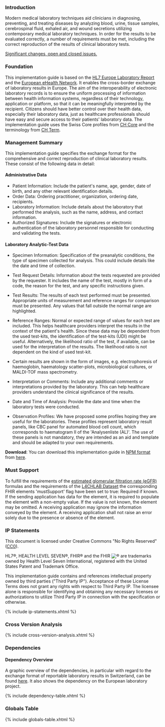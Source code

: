 <!-- markdownlint-disable MD033 MD041 MD045 -->

### Introduction

Modern medical laboratory techniques aid clinicians in diagnosing, preventing, and treating diseases by analyzing blood, urine, tissue samples, cerebrospinal fluid, exhaled air, and wound secretions utilizing contemporary medical laboratory techniques. In order for the results to be evaluated correctly, a number of requirements must be met, including the correct reproduction of the results of clinical laboratory tests.

<div markdown="1" class="stu-note">

[Significant changes, open and closed issues.](changelog.html)

</div>

### Foundation

This implementation guide is based on the [HL7 Europe Laboratory Report](https://hl7.eu/fhir/laboratory/0.1.0/) and the [European eHealth Network](https://health.ec.europa.eu/document/download/9ab6711a-b4b3-4254-85c1-5204e9e9a594_en?filename=ehealth_ehn-lab-results-guideline_releasenotes_en.pdf). It enables the cross-border exchange of laboratory results in Europe. The aim of the interoperability of electronic laboratory records is to ensure the uniform processing of information between health information systems, regardless of their technology, application or platform, so that it can be meaningfully interpreted by the recipient. Citizens should have better control over their health data, especially their laboratory data, just as healthcare professionals should have easy and secure access to their patients' laboratory data.
The implementation guide uses the Swiss Core profiles from [CH Core](http://fhir.ch/ig/ch-core/5.0.0/index.html) and the terminology from [CH Term](http://fhir.ch/ig/ch-term/index.html).

### Management Summary

This implementation guide specifies the exchange format for the comprehensive and correct reproduction of clinical laboratory results. These consist of the following data in detail:

#### Administrative Data

* Patient Information: Include the patient's name, age, gender, date of birth, and any other relevant identification details.
* Order Data: Ordering practitioner, organization, ordering date, recipients.
* Laboratory Information: Include details about the laboratory that performed the analysis, such as the name, address, and contact information.
* Authorized Signatures: Include the signatures or electronic authentication of the laboratory personnel responsible for conducting and validating the tests.

#### Laboratory Analytic-Test Data

* Specimen Information: Specification of the preanalytic conditions, the type of specimen collected for analysis. This could include details like the date and time of collection.
* Test Request Details: Information about the tests requested are provided by the requester. It includes the name of the test, mostly in form of a code, the reason for the test, and any specific instructions given.
* Test Results: The results of each test performed must be presented. Appropriate units of measurement and reference ranges for comparison must be presented. Any values that fall outside the normal range are highlighted.
* Reference Ranges: Normal or expected range of values for each test are included. This helps healthcare providers interpret the results in the context of the patient's health. Since these data may be dependent from the used test-kits, the identification of the test-kits (UDI) might be useful. Alternatively, the likelihood ratio of the test, if available, can be used for the interpretation of the results. The likelihood ratio is not dependent on the kind of used test-kit.

* Certain results are shown in the form of images, e.g. electrophoresis of haemoglobin, haematology scatter-plots, microbiological cultures, or MALDI-TOF mass spectrometry.

* Interpretation or Comments: Include any additional comments or interpretations provided by the laboratory. This can help healthcare providers understand the clinical significance of the results.

* Date and Time of Analysis: Provide the date and time when the laboratory tests were conducted.

* Observation Profiles: We have proposed some profiles hoping they are useful for the laboratories. These profiles represent laboratory result panels, like CBC panel for automated blood cell count, which corresponds to haematogram II of the 'Analysenliste (AL)'. The use of these panels is not mandatory, they are intended as an aid and template and should be adapted to your own requirements.

**Download**: You can download this implementation guide in [NPM format](https://confluence.hl7.org/display/FHIR/NPM+Package+Specification) from [here](package.tgz).

### Must Support

To fulfill the requirements of the [estimated glomerular filtration rate (eGFR)](https://www.zkidney.com/mdrd-main) formulas and the requirements of the [L4CHLAB Dataset](https://www.famh.ch/qualitaet-sicherheit/l4chlab-dataset/) the corresponding FHIR elements 'mustSupport' flag have been set to true: Required if known. If the sending application has data for the element, it is required to populate the element with a non-empty value. If the value is not known, the element may be omitted. A receiving application may ignore the information conveyed by the element. A receiving application shall not raise an error solely due to the presence or absence of the element.

### IP Statements

This document is licensed under Creative Commons "No Rights Reserved" ([CC0](https://creativecommons.org/publicdomain/zero/1.0/)).

HL7®, HEALTH LEVEL SEVEN®, FHIR® and the FHIR <img src="icon-fhir-16.png" style="float: none; margin: 0px; padding: 0px; vertical-align: bottom"/>&reg; are trademarks owned by Health Level Seven International, registered with the United States Patent and Trademark Office.

This implementation guide contains and references intellectual property owned by third parties ("Third Party IP"). Acceptance of these License Terms does not grant any rights with respect to Third Party IP. The licensee alone is responsible for identifying and obtaining any necessary licenses or authorizations to utilize Third Party IP in connection with the specification or otherwise.

{% include ip-statements.xhtml %}

### Cross Version Analysis

{% include cross-version-analysis.xhtml %}

### Dependencies

#### Dependency Overview

A graphic overview of the dependencies, in particular with regard to the exchange format of reportable laboratory results in Switzerland, can be found [here](https://fhir.ch/ig/ch-elm/index.html#dependency-overview). It also shows the dependency on the European laboratory project.

{% include dependency-table.xhtml %}

### Globals Table

{% include globals-table.xhtml %}
